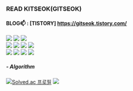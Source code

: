 
### READ KITSEOK(GITSEOK)

#### BLOG📫 : [TISTORY] https://gitseok.tistory.com/


<a><img src="https://img.shields.io/badge/HTML5-E34F26?style=flat-square&logo=HTML5&logoColor=white"/>
<img src="https://img.shields.io/badge/CSS3-1572B6?style=flat-square&logo=CSS3&logoColor=white"/>
<img src="https://img.shields.io/badge/JavaScript-F7DF1E?style=flat-square&logo=JavaScript&logoColor=white"/><br>
<a><img src="https://img.shields.io/badge/jAVA-007396?style=flat-square&logo=jAVA&logoColor=white"/>
<img src="https://img.shields.io/badge/Spring-6DB33F?style=flat-square&logo=Spring&logoColor=white"/>
<img src="https://img.shields.io/badge/Apache Tomcat-F8DC75?style=flat-square&logo=Apache Tomcat&logoColor=white"/>
<img src="https://img.shields.io/badge/Linux-FCC624?style=flat-square&logo=Linux&logoColor=white"/><br>
<a><img src="https://img.shields.io/badge/Oracle-F80000?style=flat-square&logo=Oracle&logoColor=white"/>
<img src="https://img.shields.io/badge/MySQL-4479A1?style=flat-square&logo=MySQL&logoColor=white"/>
<img src="https://img.shields.io/badge/PostgreSQL-4169E1?style=flat-square&logo=PostgreSQL&logoColor=white"/>
<img src="https://img.shields.io/badge/tibero-FF6a00?style=flat-square&logo=tibero&logoColor=white"/>


##### - Algorithm
[![Solved.ac 프로필](http://mazassumnida.wtf/api/v2/generate_badge?boj=gitseok)](https://solved.ac/gitseok) <img src="http://mazandi.herokuapp.com/api?handle=gitseok&theme=warm"/>

  
  


<!--
tool
<a><img src="https://img.shields.io/badge/Visual Studio Code-007ACC?style=flat-square&logo=Visual Studio Code&logoColor=white"/>
<img src="https://img.shields.io/badge/Eclipse IDE-2C2255?style=flat-square&logo=Eclipse IDE&logoColor=white"/>
헤더 푸터
![header](https://capsule-render.vercel.app/api?type=waving&color=auto&height=200&section=header&text=READ%20KITSEOK(GITSEOK)&fontSize=20)
![Footer](https://capsule-render.vercel.app/api?type=waving&color=auto&height=200&section=footer)


깃허브 점수
[![Anurag's GitHub stats](https://github-readme-stats.vercel.app/api?username=kitseok)](https://github.com/kitseok/github-readme-stats)
![JAVA](https://img.shields.io/badge/-JAVA-007396?style=flat-square&logo=java&logocolor=white)

**kitseok/kitseok** is a ✨ _special_ ✨ repository because its `README.md` (this file) appears on your GitHub profile.

Here are some ideas to get you started:

- 🔭 I’m currently working on ...
- 🌱 I’m currently learning ...
- 👯 I’m looking to collaborate on ...
- 🤔 I’m looking for help with ...
- 💬 Ask me about ...
- 📫 How to reach me: ...
- 😄 Pronouns: ...
- ⚡ Fun fact: ...
-->
